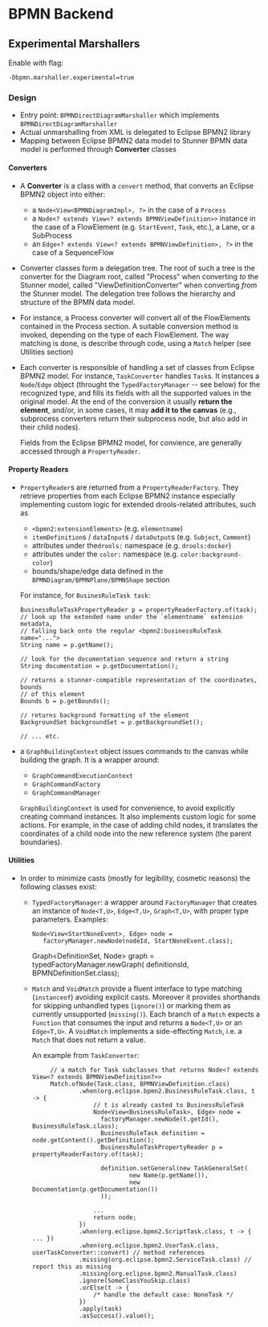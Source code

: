 # BPMN Backend

## Experimental Marshallers

Enable with flag:

    -Dbpmn.marshaller.experimental=true
    
### Design

- Entry point: `BPMNDirectDiagramMarshaller` which implements `BPMNDirectDiagramMarshaller` 
- Actual unmarshalling from XML is delegated to Eclipse BPMN2 library
- Mapping between Eclipse BPMN2 data model to Stunner BPMN data model is performed through **Converter** classes

#### Converters


- A **Converter** is a class with a `convert` method, that converts an Eclipse BPMN2 object into either:

   - a `Node<View<BPMNDiagramImpl>, ?>` in the case of a `Process`
   - a `Node<? extends View<? extends BPMNViewDefinition>>` instance in the case of a FlowElement 
     (e.g. `StartEvent`, `Task`, etc.), a Lane, or a SubProcess
   - an `Edge<? extends View<? extends BPMNViewDefinition>, ?>` in the case of a SequenceFlow

- Converter classes form a delegation tree. The root of such a tree is the converter for the Diagram root, called "Process" 
when converting *to* the Stunner model, called "ViewDefinitionConverter" when converting *from* the Stunner model. 
The delegation tree follows the hierarchy and structure of the BPMN data model. 

- For instance, a Process converter will convert all of the FlowElements contained in the Process section. 
A suitable conversion method is invoked, depending on the type of each FlowElement. The way matching is done, 
is describe through code, using a `Match` helper (see Utilities section)

- Each converter is responsible of handling a set of classes from Eclipse BPMN2 model. For instance,
  `TaskConverter` handles `Task`s. It instances a `Node`/`Edge` object (throught the `TypedFactoryManager` -- see below)
  for the recognized type, and fills its fields with all the supported values in the original model.
  At the end of the conversion it usually **return the element**, and/or, in some cases, it may **add it to the canvas** 
  (e.g., subprocess converters return their subprocess node, but also add in their child nodes).



  Fields from the Eclipse BPMN2 model, for convience, are generally accessed through a `PropertyReader`. 
  
  
#### Property Readers
  
- `PropertyReader`s are returned from a `PropertyReaderFactory`. They retrieve properties from
  each Eclipse BPMN2 instance especially implementing custom logic for
  extended drools-related attributes, such as 
  - `<bpmn2:extensionElements>` (e.g. `elementname`)
  - `itemDefinition`s / `dataInput`s / `dataOutput`s (e.g. `Subject`, `Comment`)
  - attributes under the`drools:` namespace (e.g. `drools:docker`)
  - attributes under the `color:` namespace (e.g. `color:background-color`)
  - bounds/shape/edge data defined in the `BPMNDiagram/BPMNPlane/BPMNShape` section
  
  For instance, for `BusinesRuleTask task`:
  
      BusinessRuleTaskPropertyReader p = propertyReaderFactory.of(task);
      // look up the extended name under the `elementname` extension metadata,
      // falling back onto the regular <bpmn2:businessRuleTask name="...">
      String name = p.getName();
      
      // look for the documentation sequence and return a string
      String documentation = p.getDocumentation();
      
      // returns a stunner-compatible representation of the coordinates, bounds
      // of this element
      Bounds b = p.getBounds();
      
      // returns background formatting of the element
      BackgroundSet backgroundSet = p.getBackgroundSet();
      
      // ... etc.

- a `GraphBuildingContext` object issues commands to the canvas while building the graph. 
  It is a wrapper around: 
   - `GraphCommandExecutionContext`
   - `GraphCommandFactory` 
   - `GraphCommandManager` 
   
  `GraphBuildingContext` is used for convenience, to avoid explicitly creating command instances.
  It also implements custom logic for some actions. For example, in the case of adding child nodes, 
  it translates the coordinates of a child node into the new reference system (the parent boundaries).

#### Utilities
 
- In order to minimize casts (mostly for legibility, cosmetic reasons) the following classes exist:

   - `TypedFactoryManager`: a wrapper around `FactoryManager` that creates 
     an instance of `Node<T,U>`, `Edge<T,U>`, `Graph<T,U>`, with proper type parameters. Examples:
     
         Node<View<StartNoneEvent>, Edge> node = 
            factoryManager.newNode(nodeId, StartNoneEvent.class);

     
        Graph<DefinitionSet, Node> graph =
                typedFactoryManager.newGraph(
                        definitionsId, BPMNDefinitionSet.class);
                        

     
   - `Match` and `VoidMatch` provide a fluent interface to type matching (`instanceof`)
      avoiding explicit casts. Moreover it provides shorthands for skipping unhandled types (`ignore()`) 
      or marking them as currently unsupported (`missing()`). Each branch of a `Match` 
      expects a `Function` that consumes the input and returns a `Node<T,U>` or an `Edge<T,U>`. 
      A `VoidMatch` implements a side-effecting `Match`, i.e. a `Match` that does not return a value.
      
      An example from `TaskConverter`:
      
              // a match for Task subclasses that returns Node<? extends View<? extends BPMNViewDefinition?>>
              Match.ofNode(Task.class, BPMNViewDefinition.class)
                      .when(org.eclipse.bpmn2.BusinessRuleTask.class, t -> {
                          // t is already casted to BusinessRuleTask
                          Node<View<BusinessRuleTask>, Edge> node = 
                            factoryManager.newNode(t.getId(), BusinessRuleTask.class);
                            BusinessRuleTask definition = node.getContent().getDefinition();
                            BusinessRuleTaskPropertyReader p = propertyReaderFactory.of(task);
                    
                            definition.setGeneral(new TaskGeneralSet(
                                    new Name(p.getName()),
                                    new Documentation(p.getDocumentation())
                            ));

                          ...
                          return node;
                      })
                      .when(org.eclipse.bpmn2.ScriptTask.class, t -> { ... })
                      .when(org.eclipse.bpmn2.UserTask.class, userTaskConverter::convert) // method references
                      .missing(org.eclipse.bpmn2.ServiceTask.class) // report this as missing
                      .missing(org.eclipse.bpmn2.ManualTask.class)
                      .ignore(SomeClassYouSkip.class)
                      .orElse(t -> {
                          /* handle the default case: NoneTask */
                      })
                      .apply(task)
                      .asSuccess().value();
      
